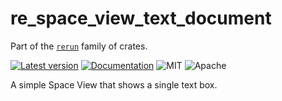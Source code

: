 # re_space_view_text_document

Part of the [`rerun`](https://github.com/rerun-io/rerun) family of crates.

[![Latest version](https://img.shields.io/crates/v/re_space_view_text_document.svg)](https://crates.io/crates/re_space_view_text_document)
[![Documentation](https://docs.rs/re_space_view_text_document/badge.svg)](https://docs.rs/re_space_view_text_document)
![MIT](https://img.shields.io/badge/license-MIT-blue.svg)
![Apache](https://img.shields.io/badge/license-Apache-blue.svg)

A simple Space View that shows a single text box.
